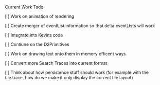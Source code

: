 Current Work Todo

[ ] Work on animation of rendering

[ ] Create merger of eventList information so that delta eventLists will work

[ ] Integrate into Kevins code 

[ ] Contiune on the D2Primitives 

[ ] Work on drawing text onto them in memory efficent ways

[ ] Convert more Search Traces into current format

[ ] Think about how persistence stuff should work (for example with the tile.trace, how do we make it only display the current tile layout)